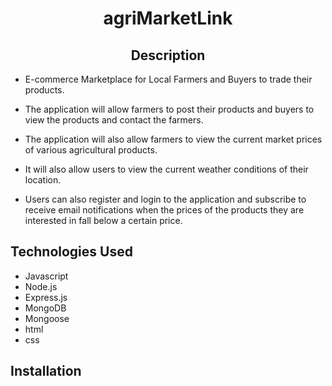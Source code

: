 <h1 align="center">agriMarketLink</h1>

<h2 align="center">Description</h2>

* E-commerce Marketplace for Local Farmers and Buyers to trade their products. 

* The application will allow farmers to post their products and buyers to view the products and contact the farmers.

* The application will also allow farmers to view the current market prices of various agricultural products.

* It will also allow users to view the current weather conditions of their location. 

* Users can also register and login to the application and subscribe to receive email notifications when the prices of the products they are interested in fall below a certain price.

## Technologies Used

- Javascript
- Node.js
- Express.js
- MongoDB
- Mongoose
- html
- css

## Installation
